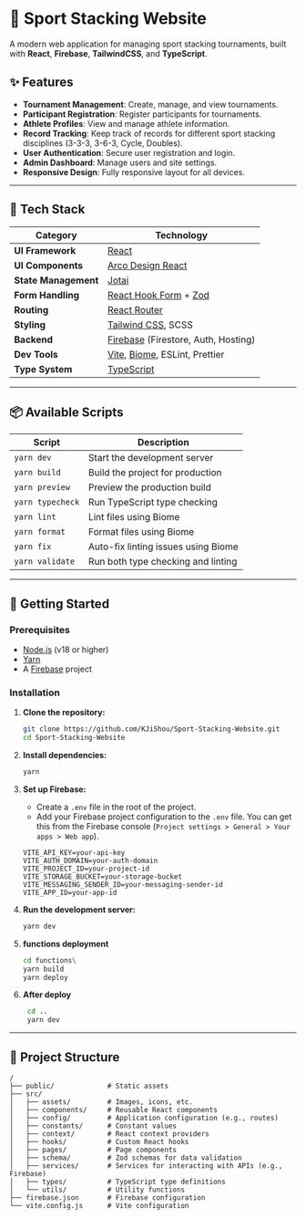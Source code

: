 # 🥇 Sport Stacking Website

A modern web application for managing sport stacking tournaments, built with **React**, **Firebase**, **TailwindCSS**, and **TypeScript**.

## ✨ Features

*   **Tournament Management**: Create, manage, and view tournaments.
*   **Participant Registration**: Register participants for tournaments.
*   **Athlete Profiles**: View and manage athlete information.
*   **Record Tracking**: Keep track of records for different sport stacking disciplines (3-3-3, 3-6-3, Cycle, Doubles).
*   **User Authentication**: Secure user registration and login.
*   **Admin Dashboard**: Manage users and site settings.
*   **Responsive Design**: Fully responsive layout for all devices.

---

## 🚀 Tech Stack

| Category | Technology |
| --- | --- |
| **UI Framework** | [React](https://reactjs.org/) |
| **UI Components** | [Arco Design React](https://arco.design/) |
| **State Management** | [Jotai](https://jotai.org/) |
| **Form Handling** | [React Hook Form](https://react-hook-form.com/) + [Zod](https://zod.dev/) |
| **Routing** | [React Router](https://reactrouter.com/) |
| **Styling** | [Tailwind CSS](https://tailwindcss.com/), SCSS |
| **Backend** | [Firebase](https://firebase.google.com/) (Firestore, Auth, Hosting) |
| **Dev Tools** | [Vite](https://vitejs.dev/), [Biome](https://biomejs.dev/), ESLint, Prettier |
| **Type System** | [TypeScript](https://www.typescriptlang.org/) |

---

## 📦 Available Scripts

| Script | Description |
| --- | --- |
| `yarn dev` | Start the development server |
| `yarn build` | Build the project for production |
| `yarn preview` | Preview the production build |
| `yarn typecheck` | Run TypeScript type checking |
| `yarn lint` | Lint files using Biome |
| `yarn format` | Format files using Biome |
| `yarn fix` | Auto-fix linting issues using Biome |
| `yarn validate` | Run both type checking and linting |

---

## 🏁 Getting Started

### Prerequisites

*   [Node.js](https://nodejs.org/) (v18 or higher)
*   [Yarn](https://yarnpkg.com/)
*   A [Firebase](https://firebase.google.com/) project

### Installation

1.  **Clone the repository:**
    ```bash
    git clone https://github.com/KJiShou/Sport-Stacking-Website.git
    cd Sport-Stacking-Website
    ```

2.  **Install dependencies:**
    ```bash
    yarn
    ```

3.  **Set up Firebase:**
    *   Create a `.env` file in the root of the project.
    *   Add your Firebase project configuration to the `.env` file. You can get this from the Firebase console (`Project settings > General > Your apps > Web app`).

    ```
    VITE_API_KEY=your-api-key
    VITE_AUTH_DOMAIN=your-auth-domain
    VITE_PROJECT_ID=your-project-id
    VITE_STORAGE_BUCKET=your-storage-bucket
    VITE_MESSAGING_SENDER_ID=your-messaging-sender-id
    VITE_APP_ID=your-app-id
    ```

4.  **Run the development server:**
    ```bash
    yarn dev
    ```

5. **functions deployment**
   ```bash
   cd functions\
   yarn build
   yarn deploy
   ```

6. **After deploy**
   ```bash
    cd ..
    yarn dev
   ```

---

## 📂 Project Structure

```
/
├── public/             # Static assets
├── src/
│   ├── assets/         # Images, icons, etc.
│   ├── components/     # Reusable React components
│   ├── config/         # Application configuration (e.g., routes)
│   ├── constants/      # Constant values
│   ├── context/        # React context providers
│   ├── hooks/          # Custom React hooks
│   ├── pages/          # Page components
│   ├── schema/         # Zod schemas for data validation
│   ├── services/       # Services for interacting with APIs (e.g., Firebase)
│   ├── types/          # TypeScript type definitions
│   └── utils/          # Utility functions
├── firebase.json       # Firebase configuration
└── vite.config.js      # Vite configuration
